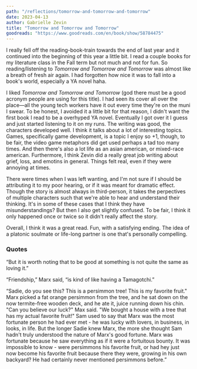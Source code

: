 ```yaml
---
path: "/reflections/tomorrow-and-tomorrow-and-tomorrow"
date: 2023-04-13
author: Gabrielle Zevin
title: "Tomorrow and Tomorrow and Tomorrow"
goodreads: "https://www.goodreads.com/en/book/show/58784475" 
---
```


I really fell off the reading-book-train towards the end of last year and it continued into the beginning of this year a little bit. I read a couple books for my literature class in the Fall term but not much and not for fun. So reading/listening to *Tomorrow and Tomorrow and Tomorrow* was almost like a breath of fresh air again. I had forgotten how nice it was to fall into a book's world, especially a YA novel haha.

I liked *Tomorrow and Tomorrow and Tomorrow* (god there must be a good acronym people are using for this title). I had seen its cover all over the place—all the young tech workers have it out every time they're on the muni I swear. To be honest, I avoided it a little bit for that reason, I didn't want the first book I read to be a overhyped YA novel. Eventually I got over it I guess and just started listening to it on my runs. The writing was good, the characters developed well. I think it talks about a lot of interesting topics. Games, specifically game development, is a topic I enjoy so +1, though, to be fair, the video game metaphors did get used perhaps a tad too many times. And then there's also a lot life as an asian american, or mixed-race american. Furthermore, I think Zevin did a really great job writing about grief, loss, and emotins in general. Things felt real, even if they were annoying at times. 

There were times when I was left wanting, and I'm not sure if I should be attributing it to my poor hearing, or if it was meant for dramatic effect. Though the story is almost always in third-person, it takes the perpectives of multiple characters such that we're able to hear and understand their thinking. It's in some of these cases that I think they have misunderstandings? But then I also get slightly confused. To be fair, I think it only happened once or twice so it didn't really affect the story. 

Overall, I think it was a great read. Fun, with a satisfying ending. The idea of a platonic soulmate or life-long partner is one that's personally compelling. 

### Quotes

“But it is worth noting that to be good at something is not quite the same as loving it.”

“Friendship,” Marx said, “is kind of like having a Tamagotchi.”

“Sadie, do you see this? This is a persimmon tree! This is my favorite fruit." Marx picked a fat orange persimmon from the tree, and he sat down on the now termite-free wooden deck, and he ate it, juice running down his chin. "Can you believe our luck?" Max said. "We bought a house with a tree that has my actual favorite fruit!"
Sam used to say that Marx was the most fortunate person he had ever met - he was lucky with lovers, in business, in looks, in life. But the longer Sadie knew Marx, the more she thought Sam hadn't truly understood the nature of Marx's good fortune. Marx was fortunate because he saw everything as if it were a fortuitous bounty. It was impossible to know - were persimmons his favorite fruit, or had hey just now become his favorite fruit because there they were, growing in his own backyard? He had certainly never mentioned persimmons before.”